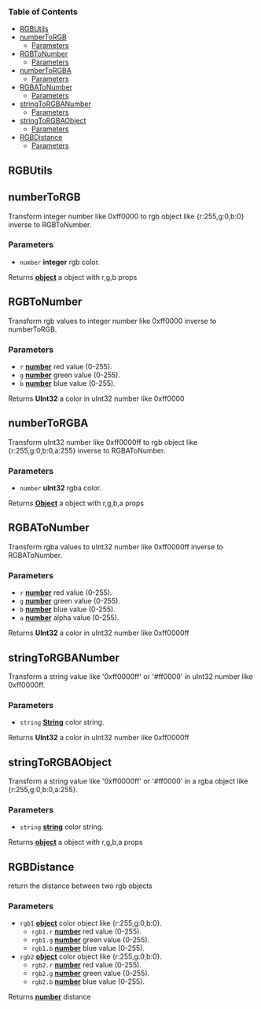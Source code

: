 <!-- Generated by documentation.js. Update this documentation by updating the source code. -->

### Table of Contents

-   [RGBUtils][1]
-   [numberToRGB][2]
    -   [Parameters][3]
-   [RGBToNumber][4]
    -   [Parameters][5]
-   [numberToRGBA][6]
    -   [Parameters][7]
-   [RGBAToNumber][8]
    -   [Parameters][9]
-   [stringToRGBANumber][10]
    -   [Parameters][11]
-   [stringToRGBAObject][12]
    -   [Parameters][13]
-   [RGBDistance][14]
    -   [Parameters][15]

## RGBUtils

## numberToRGB

Transform integer number like 0xff0000 to rgb object like {r:255,g:0,b:0} inverse to RGBToNumber.

### Parameters

-   `number` **integer** rgb color.

Returns **[object][16]** a object with r,g,b props

## RGBToNumber

Transform rgb values to integer number like 0xff0000 inverse to numberToRGB.

### Parameters

-   `r` **[number][17]** red value (0-255).
-   `g` **[number][17]** green value (0-255).
-   `b` **[number][17]** blue value (0-255).

Returns **UInt32** a color in uInt32 number like 0xff0000

## numberToRGBA

Transform uInt32 number like 0xff0000ff to rgb object like {r:255,g:0,b:0,a:255} inverse to RGBAToNumber.

### Parameters

-   `number` **uInt32** rgba color.

Returns **[Object][16]** a object with r,g,b,a props

## RGBAToNumber

Transform rgba values to uInt32 number like 0xff0000ff inverse to RGBAToNumber.

### Parameters

-   `r` **[number][17]** red value (0-255).
-   `g` **[number][17]** green value (0-255).
-   `b` **[number][17]** blue value (0-255).
-   `a` **[number][17]** alpha value (0-255).

Returns **UInt32** a color in uInt32 number like 0xff0000ff

## stringToRGBANumber

Transform a string value like '0xff0000ff' or '#ff0000'  in uInt32 number like 0xff0000ff.

### Parameters

-   `string` **[String][18]** color string.

Returns **UInt32** a color in uInt32 number like 0xff0000ff

## stringToRGBAObject

Transform a string value like '0xff0000ff' or '#ff0000' in a rgba object like {r:255,g:0,b:0,a:255}.

### Parameters

-   `string` **[string][18]** color string.

Returns **[object][16]** a object with r,g,b,a props

## RGBDistance

return the distance between two rgb objects

### Parameters

-   `rgb1` **[object][16]** color object like {r:255,g:0,b:0}.
    -   `rgb1.r` **[number][17]** red value (0-255).
    -   `rgb1.g` **[number][17]** green value (0-255).
    -   `rgb1.b` **[number][17]** blue value (0-255).
-   `rgb2` **[object][16]** color object like {r:255,g:0,b:0}.
    -   `rgb2.r` **[number][17]** red value (0-255).
    -   `rgb2.g` **[number][17]** green value (0-255).
    -   `rgb2.b` **[number][17]** blue value (0-255).

Returns **[number][17]** distance

[1]: #rgbutils

[2]: #numbertorgb

[3]: #parameters

[4]: #rgbtonumber

[5]: #parameters-1

[6]: #numbertorgba

[7]: #parameters-2

[8]: #rgbatonumber

[9]: #parameters-3

[10]: #stringtorgbanumber

[11]: #parameters-4

[12]: #stringtorgbaobject

[13]: #parameters-5

[14]: #rgbdistance

[15]: #parameters-6

[16]: https://developer.mozilla.org/docs/Web/JavaScript/Reference/Global_Objects/Object

[17]: https://developer.mozilla.org/docs/Web/JavaScript/Reference/Global_Objects/Number

[18]: https://developer.mozilla.org/docs/Web/JavaScript/Reference/Global_Objects/String
